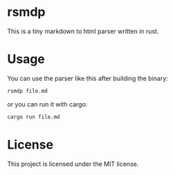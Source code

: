 # rsmdp

This is a tiny markdown to html parser written in rust.

# Usage

You can use the parser like this after building the binary:

```bash
rsmdp file.md
```

or you can run it with cargo:

```bash
cargo run file.md
```

# License

This project is licensed under the MIT license.
